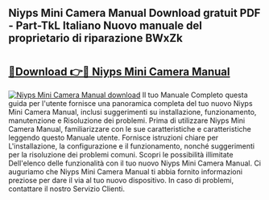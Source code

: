 ## Niyps Mini Camera Manual Download gratuit PDF - Part-TkL Italiano Nuovo manuale del proprietario di riparazione BWxZk

# <h2><a href="http://dff5of.blite.top/?on=Niyps+Mini+Camera+Manual">🔗Download 👉🔴 Niyps Mini Camera Manual</a></h2>

[![Niyps Mini Camera Manual download](https://i.imgur.com/lujVjoI.png)](http://dff5of.blite.top/?on=Niyps+Mini+Camera+Manual)
Il tuo Manuale Completo questa guida per l'utente fornisce una panoramica completa del tuo nuovo Niyps Mini Camera Manual, inclusi suggerimenti su installazione, funzionamento, manutenzione e Risoluzione dei problemi. Prima di utilizzare Niyps Mini Camera Manual, familiarizzare con le sue caratteristiche e caratteristiche leggendo questo Manuale utente. Fornisce istruzioni chiare per L'installazione, la configurazione e il funzionamento, nonché suggerimenti per la risoluzione dei problemi comuni. Scopri le possibilità illimitate Dell'elenco delle funzionalità con il tuo nuovo Niyps Mini Camera Manual. Ci auguriamo che Niyps Mini Camera Manual ti abbia fornito informazioni preziose per dare il via al tuo nuovo dispositivo. In caso di problemi, contattare il nostro Servizio Clienti.
